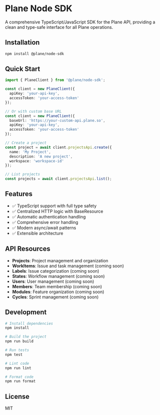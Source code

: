 # Plane Node SDK

A comprehensive TypeScript/JavaScript SDK for the Plane API, providing a clean and type-safe interface for all Plane operations.

## Installation

```bash
npm install @plane/node-sdk
```

## Quick Start

```typescript
import { PlaneClient } from '@plane/node-sdk';

const client = new PlaneClient({
  apiKey: 'your-api-key',
  accessToken: 'your-access-token'
});

// Or with custom base URL
const client = new PlaneClient({
  baseUrl: 'https://your-custom-api.plane.so',
  apiKey: 'your-api-key',
  accessToken: 'your-access-token'
});

// Create a project
const project = await client.projectsApi.create({
  name: 'My Project',
  description: 'A new project',
  workspace: 'workspace-id'
});

// List projects
const projects = await client.projectsApi.list();
```

## Features

- ✅ TypeScript support with full type safety
- ✅ Centralized HTTP logic with BaseResource
- ✅ Automatic authentication handling
- ✅ Comprehensive error handling
- ✅ Modern async/await patterns
- ✅ Extensible architecture

## API Resources

- **Projects**: Project management and organization
- **WorkItems**: Issue and task management (coming soon)
- **Labels**: Issue categorization (coming soon)
- **States**: Workflow management (coming soon)
- **Users**: User management (coming soon)
- **Members**: Team membership (coming soon)
- **Modules**: Feature organization (coming soon)
- **Cycles**: Sprint management (coming soon)

## Development

```bash
# Install dependencies
npm install

# Build the project
npm run build

# Run tests
npm test

# Lint code
npm run lint

# Format code
npm run format
```

## License

MIT
